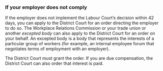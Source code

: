 ###  If your employer does not comply

If the employer does not implement the Labour Court’s decision within 42 days,
you can apply to the District Court for an order directing the employer to do
so. The Workplace Relations Commission or your trade union or another
_excepted body_ can also apply to the District Court for an order on your
behalf. An excepted body is a body that represents the interests of a
particular group of workers (for example, an internal employee forum that
negotiates terms of employment with an employer).

The District Court must grant the order. If you are due compensation, the
District Court can also order that interest is paid.
